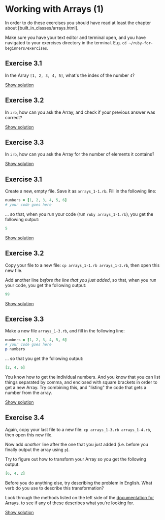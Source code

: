 # Working with Arrays (1)

In order to do these exercises you should have read at least the chapter about
[built_in_classes/arrays.html].

<p class="hint">
Make sure you have your text editor and terminal open, and you have navigated
to your exercises directory in the terminal. E.g. <code>cd ~/ruby-for-beginners/exercises</code>.
</p>

## Exercise 3.1

In the Array `[1, 2, 3, 4, 5]`, what's the index of the number `4`?

<a href="/solutions_2/arrays_1-1.html" class="solution">Show solution</a>

## Exercise 3.2

In `irb`, how can you ask the Array, and check if your previous answer was correct?

<a href="/solutions_2/arrays_1-2.html" class="solution">Show solution</a>

## Exercise 3.3

In `irb`, how can you ask the Array for the number of elements it contains?

<a href="/solutions_2/arrays_1-3.html" class="solution">Show solution</a>

## Exercise 3.1

Create a new, empty file. Save it as `arrays_1-1.rb`. Fill in the following
line:

```ruby
numbers = [1, 2, 3, 4, 5, 6]
# your code goes here
```

... so that, when you run your code (run `ruby arrays_1-1.rb`), you get the
following output:

```ruby
5
```

<a href="/solutions_2/arrays_1-4.html" class="solution">Show solution</a>

## Exercise 3.2

Copy your file to a new file: `cp arrays_1-1.rb arrays_1-2.rb`, then open this
new file.

Add another line *before the line that you just added*, so that, when you run
your code, you get the following output:

```ruby
99
```

<a href="/solutions_2/arrays_1-5.html" class="solution">Show solution</a>

## Exercise 3.3

Make a new file `arrays_1-3.rb`, and fill in the following line:

```ruby
numbers = [1, 2, 3, 4, 5, 6]
# your code goes here
p numbers
```

... so that you get the following output:

```ruby
[2, 4, 6]
```

<p class="hint">
You know how to get the individual numbers. And you know that you can list
things separated by comma, and enclosed with square brackets in order to get a
new Array. Try combining this, and "listing" the code that gets a number
from the array.
</p>

<a href="/solutions_2/arrays_1-6.html" class="solution">Show solution</a>

## Exercise 3.4

Again, copy your last file to a new file: `cp arrays_1-3.rb arrays_1-4.rb`,
then open this new file.

Now add *another* line after the one that you just added (i.e. before you
finally output the array using `p`).

Try to figure out how to transform your Array so you get the following output:

```ruby
[6, 4, 2]
```

<p class="hint">
Before you do anything else, try describing the problem in English. What
verb do you use to describe this transformation?
</p>

<p class="hint">
Look through the methods listed on the left side of the
<a href="http://ruby-doc.org/core-2.1.5/Array.html">documentation for Arrays</a>.
to see if any of these describes what you're looking for.
</p>

<a href="/solutions_2/arrays_1-7.html" class="solution">Show solution</a>

